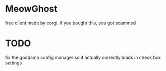 # MeowGhost
free client made by corgi. if you bought this, you got scammed

# TODO
fix the goddamn config manager so it actually correctly loads in check box settings
